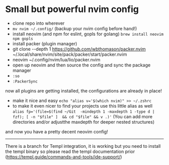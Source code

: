 # Small but powerful nvim config

- clone repo into wherever
- `mv nvim ~/.config/` (backup your nvim config before hand!)
- install neovim (and npm for eslint, gopls for golang) `brew install neovim npm gopls`
- install packer (plugin manager)
- git clone --depth 1 https://github.com/wbthomason/packer.nvim \
 ~/.local/share/nvim/site/pack/packer/start/packer.nvim
- neovim ~/.config/nvim/lua/lio/packer.nvim
- open up neovim and then source the config and sync the package manager
- `:so`
- `:PackerSync`

now all plugins are getting installed, the configurations are already in place!

- make it nice and easy `echo "alias v='$(which nvim)" >> ~/.zshrc`
- to make it even nicer to find your projects use this little alias as well
`alias fp='(file=$(find ~/Git  -mindepth 1 -maxdepth 1 -type d | fzf); [ -n "$file" ]  && cd "$file" && v .)'` (You can add more directories and/or adjustthe maxdepth for deeper nested structures)

and now you have a pretty decent neovim config!

---

There is a branch for Templ integration, it is working but you need to install the templ binary so please read the templ documentation prior (https://templ.guide/commands-and-tools/ide-support/)
